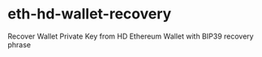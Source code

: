 # eth-hd-wallet-recovery
Recover Wallet Private Key from HD Ethereum Wallet with BIP39 recovery phrase
